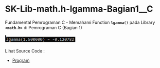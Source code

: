 # SK-Lib-math.h-lgamma-Bagian1__C
Fundamental Pemrograman C - Memahami Function <code><b>lgamma()</b></code> pada Library <code><b>&lt;math.h></b></code> di Pemrograman C (Bagian 1)<br><br>
<img src="https://github.com/RizkyKhapidsyah/SK-Lib-math.h-lgamma-Bagian1__C/blob/master/SK-Lib-math.h-lgamma-Bagian1__C/result/001.PNG"><br><br>
Lihat Source Code : <br>
- <a href="https://github.com/RizkyKhapidsyah/SK-Lib-math.h-lgamma-Bagian1__C/blob/master/SK-Lib-math.h-lgamma-Bagian1__C/Source.c">Program</a>
